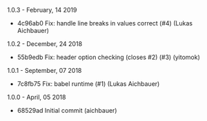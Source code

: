 1.0.3 - February, 14 2019

* 4c96ab0 Fix: handle line breaks in values correct (#4) (Lukas Aichbauer)

1.0.2 - December, 24 2018

* 55b9edb Fix: header option checking (closes #2) (#3) (yitomok)

1.0.1 - September, 07 2018

* 7c8fb75 Fix: babel runtime (#1) (Lukas Aichbauer)

1.0.0 - April, 05 2018

* 68529ad Initial commit (aichbauer)

